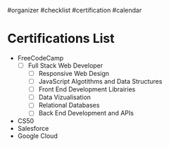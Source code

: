 #organizer #checklist #certification #calendar 

# Certifications List
- FreeCodeCamp
    - [ ] Full Stack Web Developer
        - [ ] Responsive Web Design
        - [ ] JavaScript Algotithms and Data Structures
        - [ ] Front End Development Librairies
        - [ ] Data Vizualisation
        - [ ] Relational Databases
        - [ ] Back End Development and APIs 
- CS50
- Salesforce
- Google Cloud 